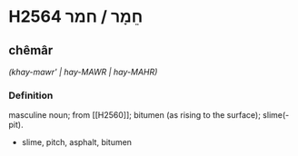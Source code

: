 # H2564 חֵמָר / חמר

## chêmâr

_(khay-mawr' | hay-MAWR | hay-MAHR)_

### Definition

masculine noun; from [[H2560]]; bitumen (as rising to the surface); slime(-pit).

- slime, pitch, asphalt, bitumen
